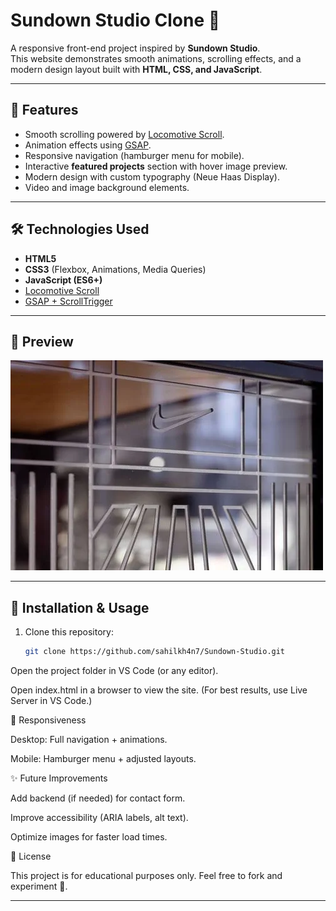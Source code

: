 # Sundown Studio Clone 🎨

A responsive front-end project inspired by **Sundown Studio**.  
This website demonstrates smooth animations, scrolling effects, and a modern design layout built with **HTML, CSS, and JavaScript**.

---

## 🚀 Features
- Smooth scrolling powered by [Locomotive Scroll](https://locomotivemtl.github.io/locomotive-scroll/).
- Animation effects using [GSAP](https://greensock.com/gsap/).
- Responsive navigation (hamburger menu for mobile).
- Interactive **featured projects** section with hover image preview.
- Modern design with custom typography (Neue Haas Display).
- Video and image background elements.

---

## 🛠️ Technologies Used
- **HTML5**
- **CSS3** (Flexbox, Animations, Media Queries)
- **JavaScript (ES6+)**
- [Locomotive Scroll](https://locomotivemtl.github.io/locomotive-scroll/)
- [GSAP + ScrollTrigger](https://greensock.com/scrolltrigger/)

---

## 📸 Preview
![Project Screenshot](./Assets/feature.webp)

---

## 🔧 Installation & Usage
1. Clone this repository:
   ```bash
   git clone https://github.com/sahilkh4n7/Sundown-Studio.git
Open the project folder in VS Code (or any editor).

Open index.html in a browser to view the site.
(For best results, use Live Server in VS Code.)

📱 Responsiveness

Desktop: Full navigation + animations.

Mobile: Hamburger menu + adjusted layouts.

✨ Future Improvements

Add backend (if needed) for contact form.

Improve accessibility (ARIA labels, alt text).

Optimize images for faster load times.

📄 License

This project is for educational purposes only.
Feel free to fork and experiment 🚀.

---
